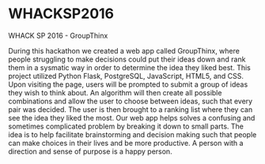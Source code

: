 # WHACKSP2016
WHACK SP 2016 - GroupThinx

During this hackathon we created a web app called GroupThinx, where people struggling to make decisions could put their ideas down and rank them in a sysmatic way in order to determine the idea they liked best. This project utilized Python Flask, PostgreSQL, JavaScript, HTML5, and CSS. Upon visiting the page, users will be prompted to submit a group of ideas they wish to think about. An algorithm will then  create all possible combinations and allow the user to choose between ideas, such that every pair was decided. The user is then brought to  a ranking list where they can see the idea they liked the most. Our web app helps solves a confusing and sometimes complicated problem by breaking it down to small parts. The idea is to help facilitate brainstorming and decision making such that people can make choices in their lives and be more productive. A person with a direction and sense of purpose is a happy person.
